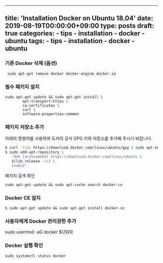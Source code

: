  ---
 title: 'Installation Docker on Ubuntu 18.04'
 date: 2019-08-19T00:00:00+09:00
 type: posts
 draft: true
 categories:
     - tips
     - installation
     - docker
     - ubuntu
 tags:
    - tips
    - installation
    - docker
    - ubuntu
 ---
 
### 기존 Docker 삭제 (옵션)

     sudo apt-get remove docker docker-engine docker.io

### 필수 패키지 설치

    sudo apt-get update && sudo apt-get install \
            apt-transport-https \
            ca-certificates \
            curl \
            software-properties-common


### 패키지 저장소 추가

아래의 명령어를 사용하여 도커의 공식 GPG 키와 저장소를 추가해 주시기 바랍니다.

```bash
$ curl -fsSL https://download.docker.com/linux/ubuntu/gpg | sudo apt-key add -
$ sudo add-apt-repository \
   "deb [arch=amd64] https://download.docker.com/linux/ubuntu \
   $(lsb_release -cs) \
   stable"
```

패키지 검색 확인

    sudo apt-get update && sudo apt-cache search docker-ce

### Docker CE 설치

    $ sudo apt-get update && sudo apt-get install docker-ce

### 사용자에게 Docker 관리권한 추가

 sudo usermod -aG docker $USER

### Docker 실행 확인

    sudo systemctl status docker

